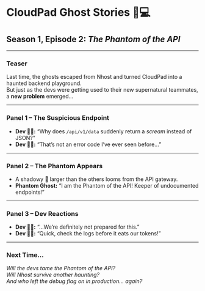 # CloudPad Ghost Stories 👻💻  
## Season 1, Episode 2: *The Phantom of the API*  

---

### Teaser  

Last time, the ghosts escaped from Nhost and turned CloudPad into a haunted backend playground.  
But just as the devs were getting used to their new supernatural teammates, a **new problem** emerged…  

---

### Panel 1 – The Suspicious Endpoint  
- **Dev 👨‍💻:** “Why does `/api/v1/data` suddenly return a *scream* instead of JSON?”  
- **Dev 👩‍💻:** “That’s not an error code I’ve ever seen before…”  

---

### Panel 2 – The Phantom Appears  
- A shadowy 👻 larger than the others looms from the API gateway.  
- **Phantom Ghost:** “I am the Phantom of the API! Keeper of undocumented endpoints!”  

---

### Panel 3 – Dev Reactions  
- **Dev 👨‍💻:** “...We’re definitely not prepared for this.”  
- **Dev 👩‍💻:** “Quick, check the logs before it eats our tokens!”  

---

### Next Time…  
*Will the devs tame the Phantom of the API?*  
*Will Nhost survive another haunting?*  
*And who left the debug flag on in production… again?*  
